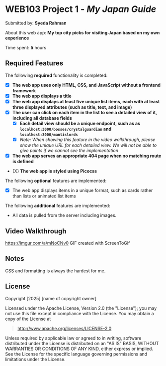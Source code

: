 # WEB103 Project 1 - *My Japan Guide*

Submitted by: **Syeda Rahman**

About this web app: **My top city picks for visiting Japan based on my own experience**

Time spent: **5** hours

## Required Features

The following **required** functionality is completed:

<!-- Make sure to check off completed functionality below -->
- [X] **The web app uses only HTML, CSS, and JavaScript without a frontend framework**
- [X] **The web app displays a title**
- [X] **The web app displays at least five unique list items, each with at least three displayed attributes (such as title, text, and image)**
- [X] **The user can click on each item in the list to see a detailed view of it, including all database fields**
  - [X] **Each detail view should be a unique endpoint, such as as `localhost:3000/bosses/crystalguardian` and `localhost:3000/mantislords`**
  - [X] *Note: When showing this feature in the video walkthrough, please show the unique URL for each detailed view. We will not be able to give points if we cannot see the implementation* 
- [X] **The web app serves an appropriate 404 page when no matching route is defined**
- [X} **The web app is styled using Picocss**

The following **optional** features are implemented:

- [X] The web app displays items in a unique format, such as cards rather than lists or animated list items

The following **additional** features are implemented:

- All data is pulled from the server including images.

## Video Walkthrough

https://imgur.com/a/mNoCNv0
GIF created with ScreenToGif


## Notes

CSS and formatting is always the hardest for me.

## License

Copyright [2025] [name of copyright owner]

Licensed under the Apache License, Version 2.0 (the "License"); you may not use this file except in compliance with the License. You may obtain a copy of the License at

> http://www.apache.org/licenses/LICENSE-2.0

Unless required by applicable law or agreed to in writing, software distributed under the License is distributed on an "AS IS" BASIS, WITHOUT WARRANTIES OR CONDITIONS OF ANY KIND, either express or implied. See the License for the specific language governing permissions and limitations under the License.